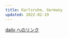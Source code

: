 ```yaml
---
title: Karlsruhe, Germany
updated: 2022-02-19
---
```


[daily へのリンク](https://sotaro.io/daily/2022-02-19)
